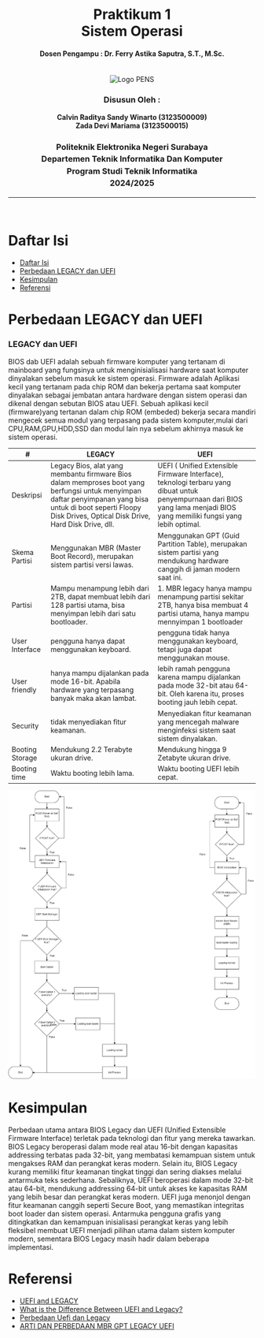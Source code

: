   <h1 style="text-align: center;font-weight: bold">Praktikum 1<br>Sistem Operasi</h1>
  <h4 style="text-align: center;">Dosen Pengampu : Dr. Ferry Astika Saputra, S.T., M.Sc.</h4>
</div>
<br />
<div align="center">
  <img src="https://i.ibb.co/DC3QHnM/logo-pens.png" alt="Logo PENS">
  <h3 style="text-align: center;">Disusun Oleh :</h3>
  <p style="text-align: center;">
    <strong>Calvin Raditya Sandy Winarto (3123500009)</strong><br>
    <strong>Zada Devi Mariama (3123500015)</strong>
  </p>

<h3 style="text-align: center;line-height: 1.5">Politeknik Elektronika Negeri Surabaya<br>Departemen Teknik Informatika Dan Komputer<br>Program Studi Teknik Informatika<br>2024/2025</h3>
  <hr>
</div>
<br>

# Daftar Isi

- [Daftar Isi](#daftar-isi)
- [Perbedaan LEGACY dan UEFI](#perbedaan-legacy-dan-uefi)
- [Kesimpulan](#kesimpulan)
- [Referensi](#referensi)

# Perbedaan LEGACY dan UEFI

### LEGACY dan UEFI

BIOS dab UEFI adalah sebuah firmware komputer yang tertanam di mainboard yang fungsinya untuk menginisialisasi hardware saat komputer dinyalakan sebelum masuk ke sistem operasi.  Firmware adalah Aplikasi kecil yang tertanam pada chip ROM dan bekerja pertama saat komputer dinyalakan sebagai jembatan antara hardware dengan sistem operasi dan dikenal  dengan sebutan BIOS atau UEFI. Sebuah aplikasi kecil (firmware)yang tertanan dalam chip ROM (embeded) bekerja secara mandiri mengecek semua modul yang terpasang pada sistem komputer,mulai dari CPU,RAM,GPU,HDD,SSD dan modul lain nya sebelum akhirnya masuk ke sistem operasi.

| # | LEGACY | UEFI |
| --- | --- | --- |
| Deskripsi | Legacy Bios, alat yang membantu firmware Bios dalam memproses boot yang berfungsi untuk menyimpan daftar penyimpanan yang bisa untuk di boot seperti Floopy Disk Drives, Optical Disk Drive, Hard Disk Drive, dll. | UEFI ( Unified Extensible Firmware Interface), teknologi terbaru yang dibuat untuk penyempurnaan dari BIOS yang lama menjadi BIOS yang memiliki fungsi yang lebih optimal. |
| Skema Partisi | Menggunakan MBR (Master Boot Record), merupakan sistem partisi versi lawas.  | Menggunakan GPT (Guid Partition Table), merupakan sistem partisi yang mendukung hardware canggih di jaman modern saat ini. |
| Partisi | Mampu menampung lebih dari 2TB, dapat membuat lebih dari 128 partisi utama, bisa menyimpan lebih dari satu bootloader. | 1.	MBR legacy hanya mampu menampung partisi sekitar 2TB, hanya bisa membuat 4 partisi utama, hanya mampu mennyimpan 1 bootloader
| User Interface | pengguna hanya dapat menggunakan keyboard. | pengguna tidak hanya menggunakan keyboard, tetapi juga dapat menggunakan mouse. |
| User friendly  | hanya mampu dijalankan pada mode 16-bit. Apabila hardware yang terpasang banyak maka akan lambat. | lebih ramah pengguna karena mampu dijalankan pada mode 32-bit atau 64-bit. Oleh karena itu, proses booting jauh lebih cepat.
| Security | tidak menyediakan fitur keamanan. | Menyediakan fitur keamanan yang mencegah malware menginfeksi sistem saat sistem dinyalakan.
| Booting Storage | Mendukung 2.2 Terabyte ukuran drive. | Mendukung hingga 9 Zetabyte ukuran drive.
| Booting time | Waktu booting lebih lama. | Waktu booting UEFI lebih cepat.

  [![img-1](/assets/week-2/legacy/legacy.png)](img)

# Kesimpulan
Perbedaan utama antara BIOS Legacy dan UEFI (Unified Extensible Firmware Interface) terletak pada teknologi dan fitur yang mereka tawarkan. BIOS Legacy beroperasi dalam mode real atau 16-bit dengan kapasitas addressing terbatas pada 32-bit, yang membatasi kemampuan sistem untuk mengakses RAM dan perangkat keras modern. Selain itu, BIOS Legacy kurang memiliki fitur keamanan tingkat tinggi dan sering diakses melalui antarmuka teks sederhana. Sebaliknya, UEFI beroperasi dalam mode 32-bit atau 64-bit, mendukung addressing 64-bit untuk akses ke kapasitas RAM yang lebih besar dan perangkat keras modern. UEFI juga menonjol dengan fitur keamanan canggih seperti Secure Boot, yang memastikan integritas boot loader dan sistem operasi. Antarmuka pengguna grafis yang ditingkatkan dan kemampuan inisialisasi perangkat keras yang lebih fleksibel membuat UEFI menjadi pilihan utama dalam sistem komputer modern, sementara BIOS Legacy masih hadir dalam beberapa implementasi.

# Referensi

- [UEFI and LEGACY](https://www.freecodecamp.org/news/uefi-vs-bios/#:~:text=UEFI%20supports%20drive%20sizes%20upto,UEFI%20provides%20faster%20boot%20time.)
- [What is the Difference Between UEFI and Legacy?](https://itslinuxfoss.com/difference-between-uefi-and-legacy/)
- [Perbedaan Uefi dan Legacy](https://seberkas.com/perbedaan-uefi-dan-legacy/#google_vignette)
- [ARTI DAN PERBEDAAN MBR GPT LEGACY UEFI](https://tecotak.com/mbr-gpt-legacy-uefi/)
